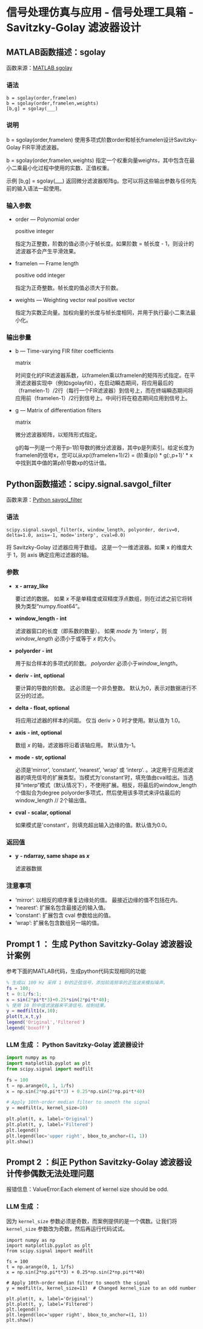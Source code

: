 # **信号处理仿真与应用 - 信号处理工具箱 - Savitzky-Golay 滤波器设计**

## MATLAB函数描述：sgolay

函数来源：[MATLAB sgolay](https://ww2.mathworks.cn/help/signal/ref/sgolay.html)

### 语法

```
b = sgolay(order,framelen)
b = sgolay(order,framelen,weights)
[b,g] = sgolay(___)
```

### 说明

b = sgolay(order,framelen) 使用多项式阶数order和帧长framelen设计Savitzky-Golay FIR平滑滤波器。

b = sgolay(order,framelen,weights) 指定一个权重向量weights，其中包含在最小二乘最小化过程中使用的实数、正值权重。

示例 [b,g] = sgolay(___) 返回微分滤波器矩阵g。您可以将这些输出参数与任何先前的输入语法一起使用。

### 输入参数

- order — Polynomial order

  positive integer

  指定为正整数，阶数的值必须小于帧长度。如果阶数 = 帧长度 - 1，则设计的滤波器不会产生平滑效果。

- framelen — Frame length

  positive odd integer

  指定为正奇整数。帧长度的值必须大于阶数。

- weights — Weighting vector
  real positive vector

  指定为实数正向量。加权向量的长度与帧长度相同，并用于执行最小二乘法最小化。

### 输出参量

- b — Time-varying FIR filter coefficients 

  matrix 

  时间变化的FIR滤波器系数，以framelen乘以framelen的矩阵形式指定。在平滑滤波器实现中（例如sgolayfilt），在启动瞬态期间，将应用最后的（framelen-1）/2行（每行一个FIR滤波器）到信号上，而在终端瞬态期间将应用前（framelen-1）/2行到信号上。中间行将在稳态期间应用到信号上。

- g — Matrix of differentiation filters 

  matrix 

  微分滤波器矩阵，以矩阵形式指定。

  g的每一列是一个用于p-1阶导数的微分滤波器，其中p是列索引。给定长度为framelen的信号x，您可以从xp((framelen+1)/2) = (阶乘(p)) * g(:,p+1)' * x中找到其中值的第p阶导数xp的估计值。



## Python函数描述：scipy.signal.savgol_filter

函数来源：[Python savgol_filter](https://docs.scipy.org/doc/scipy/reference/generated/scipy.signal.savgol_filter.html)

### 语法

```
scipy.signal.savgol_filter(x, window_length, polyorder, deriv=0, delta=1.0, axis=-1, mode='interp', cval=0.0)
```

将 Savitzky-Golay 过滤器应用于数组。 这是一个一维滤波器。如果 x 的维度大于 1，则 axis 确定应用过滤器的轴。

### 参数
- **x - array_like**

  要过滤的数据。 如果 *x* 不是单精度或双精度浮点数组，则在过滤之前它将转换为类型“numpy.float64”。

- **window_length - int**

  滤波器窗口的长度（即系数的数量）。 如果 *mode* 为 ‘interp’，则 *window_length* 必须小于或等于 *x* 的大小。

- **polyorder** **- int**

  用于拟合样本的多项式的阶数。 *polyorder* 必须小于*window_length*。

- **deriv** **- int, optional**

  要计算的导数的阶数。 这必须是一个非负整数。 默认为0，表示对数据进行不区分的过滤。

- **delta** **- float, optional**

  将应用过滤器的样本的间距。 仅当 deriv > 0 时才使用。默认值为 1.0。

- **axis** **- int, optional**

  数组 *x* 的轴，滤波器将沿着该轴应用。 默认值为-1。

- **mode** **- str, optional**

  必须是‘mirror’, ‘constant’, ‘nearest’, ‘wrap’ 或 ‘interp’. 。决定用于应用滤波器的填充信号的扩展类型。当模式为‘constant’时，填充值由cval给出。当选择“interp”模式（默认情况下），不使用扩展。相反，将最后的window_length个值拟合为degree polyorder多项式，然后使用该多项式来评估最后的window_length // 2个输出值。

- **cval** **- scalar, optional**

  如果模式是'constant'，则填充超出输入边缘的值。默认值为0.0。 

### 返回值
- **y** **- ndarray, same shape as *x***

  滤波器数据

### 注意事项
- ‘mirror’:
  以相反的顺序重复边缘处的值。 最接近边缘的值不包括在内。
- ‘nearest’:
  扩展名包含最接近的输入值。
- ‘constant’:
  扩展包含 cval 参数给出的值。
- ‘wrap’:
  扩展名包含数组另一端的值。

## Prompt 1 ： 生成 Python Savitzky-Golay 滤波器设计案例

参考下面的MATLAB代码，生成python代码实现相同的功能

```matlab
% 生成以 100 Hz 采样 1 秒的正弦信号，添加较高频率的正弦波来模拟噪声。
fs = 100;
t = 0:1/fs:1;
x = sin(2*pi*t*3)+0.25*sin(2*pi*t*40);
% 使用 10 阶中值滤波器来平滑信号。绘制结果。
y = medfilt1(x,10);
plot(t,x,t,y)
legend('Original','Filtered')
legend('boxoff')
```

### LLM 生成 ： Python Savitzky-Golay 滤波器设计

```python
import numpy as np
import matplotlib.pyplot as plt
from scipy.signal import medfilt

fs = 100
t = np.arange(0, 1, 1/fs)
x = np.sin(2*np.pi*t*3) + 0.25*np.sin(2*np.pi*t*40)

# Apply 10th-order median filter to smooth the signal
y = medfilt(x, kernel_size=10)

plt.plot(t, x, label='Original')
plt.plot(t, y, label='Filtered')
plt.legend()
plt.legend(loc='upper right', bbox_to_anchor=(1, 1))
plt.show()
```


## Prompt 2 ：纠正 Python Savitzky-Golay 滤波器设计传参偶数无法处理问题

报错信息：ValueError:Each element of kernel size should be odd.

### LLM 生成 ： 

因为 `kernel_size` 参数必须是奇数，而案例提供的是一个偶数。让我们将 `kernel_size` 参数改为奇数，然后再运行代码试试。

```
import numpy as np
import matplotlib.pyplot as plt
from scipy.signal import medfilt

fs = 100
t = np.arange(0, 1, 1/fs)
x = np.sin(2*np.pi*t*3) + 0.25*np.sin(2*np.pi*t*40)

# Apply 10th-order median filter to smooth the signal
y = medfilt(x, kernel_size=11)  # Changed kernel_size to an odd number

plt.plot(t, x, label='Original')
plt.plot(t, y, label='Filtered')
plt.legend()
plt.legend(loc='upper right', bbox_to_anchor=(1, 1))
plt.show()
```

